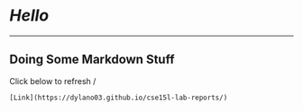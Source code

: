 # *Hello*
---
## Doing Some Markdown Stuff
Click below to refresh \/
```
[Link](https://dylano03.github.io/cse15l-lab-reports/)
```
